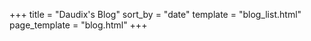 +++
title = "Daudix's Blog"
sort_by = "date"
template = "blog_list.html"
page_template = "blog.html"
+++
